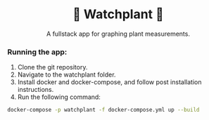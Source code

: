 <div align="center">
    <h1>🌿 Watchplant 🌿</h1>
    <p>
      A fullstack app for graphing plant measurements.
    </p>
</div>
<div>
    <h3>
      Running the app:
    </h3>
</div>

1. Clone the git repository.
2. Navigate to the watchplant folder.
3. Install docker and docker-compose, and follow post installation instructions.
4. Run the following command:
```bash 
docker-compose -p watchplant -f docker-compose.yml up --build
```
